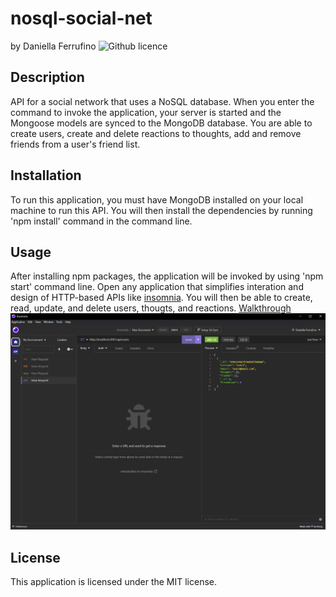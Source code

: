 # nosql-social-net
by Daniella Ferrufino ![Github licence](http://img.shields.io/badge/license-MIT-yellowgreen.svg)

## Description
API for a social network that uses a NoSQL database. When you enter the command to invoke the application, your server is started and the Mongoose models are synced to the MongoDB database. You are able to create users, create and delete reactions to thoughts, add and remove friends from a user's friend list.

## Installation
To run this application, you must have MongoDB installed on your local machine to run this API. You will then install the dependencies by running 'npm install' command in the command line.

## Usage
After installing npm packages, the application will be invoked by using 'npm start' command line. Open any application that simplifies interation and design of HTTP-based APIs like [insomnia](https://insomnia.rest/download). You will then be able to create, read, update, and delete users, thougts, and reactions. [Walkthrough](https://github.com/daniferru/nosql-social-net/assets/120329230/b00316a2-c506-4d73-9b81-65d139cded58)<br>
<img src="/images/nosqlnet.PNG">

## License
This application is licensed under the MIT license.
